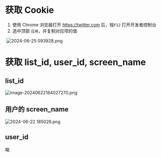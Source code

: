 # 获取 Cookie
1. 使用 Chrome 浏览器打开 https://twitter.com 后，按`F12` 打开开发者控制台
2. 选中顶部 `应用`，并复制对应项的值

​	![ 2024-06-25 093928.png](https://s2.loli.net/2024/06/25/O6PwWGoqYLZAJXc.png)

# 获取 list_id, user_id, screen_name
## list_id

![image-20240622184027270.png](https://s2.loli.net/2024/06/22/M4xmVUkZ6DpPrds.png "list_id")

## 用户的 screen_name

![ 2024-06-22 185026.png](https://s2.loli.net/2024/06/22/u45c1nUwHOKtbjE.png "用户的screen_name")

## user_id

略
